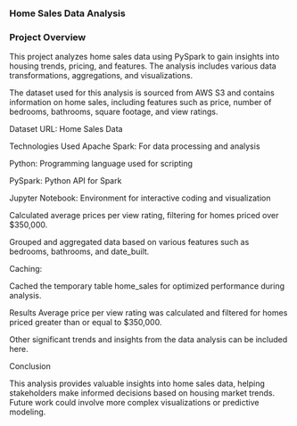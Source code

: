 ### Home Sales Data Analysis
### Project Overview
This project analyzes home sales data using PySpark to gain insights into housing trends, pricing, and features. The analysis includes various data transformations, aggregations, and visualizations.

The dataset used for this analysis is sourced from AWS S3 and contains information on home sales, including features such as price, number of bedrooms, bathrooms, square footage, and view ratings.

Dataset URL: Home Sales Data

Technologies Used
Apache Spark: For data processing and analysis

Python: Programming language used for scripting

PySpark: Python API for Spark

Jupyter Notebook: Environment for interactive coding and visualization

Calculated average prices per view rating, filtering for homes priced over $350,000.

Grouped and aggregated data based on various features such as bedrooms, bathrooms, and date_built.

Caching:

Cached the temporary table home_sales for optimized performance during analysis.

Results
Average price per view rating was calculated and filtered for homes priced greater than or equal to $350,000.

Other significant trends and insights from the data analysis can be included here.

Conclusion

This analysis provides valuable insights into home sales data, helping stakeholders make informed decisions based on housing market trends. Future work could involve more complex visualizations or predictive modeling.
